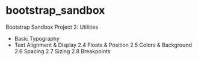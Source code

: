 # bootstrap_sandbox
Bootstrap Sandbox Project
2: Utilities
- Basic Typography
- Text Alignment & Display
2.4 Floats & Position
2.5 Colors & Background
2.6 Spacing
2.7 Sizing
2.8 Breakpoints
